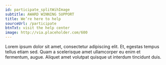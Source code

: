 ```yaml
---
id: participate_splitWihImage
subtitle: AWARD WINNING SUPPORT
title: We’re here to help
sourceUrl: /participate
btnTxt: visit the help center
image: http://via.placeholder.com/600
---
```




Lorem ipsum dolor sit amet, consectetur adipiscing elit. Et, egestas tempus tellus etiam sed. Quam a scelerisque amet ullamcorper eu enim et fermentum, augue. Aliquet amet volutpat quisque ut interdum tincidunt duis.
